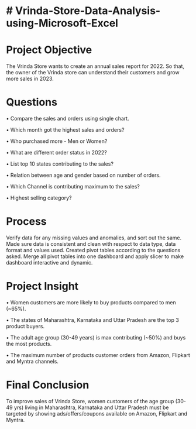 # # Vrinda-Store-Data-Analysis-using-Microsoft-Excel


# Project Objective  
The Vrinda Store wants to create an annual sales report for 2022. So that, the owner of the Vrinda store can understand their customers and grow more sales in 2023.

# Questions

•	Compare the sales and orders using single chart.

•	Which month got the highest sales and orders?

•	Who purchased more - Men or Women?

•	What are different order status in 2022?

•	List top 10 states contributing to the sales?

•	Relation between age and gender based on number of orders.

•	Which Channel is contributing maximum to the sales?

•	Highest selling category?

# Process
Verify data for any missing values and anomalies, and sort out the same. Made sure data is consistent and clean with respect to data type, data format and values used. Created pivot tables according to the questions asked. Merge all pivot tables into one dashboard and apply slicer to make dashboard interactive and dynamic.

# Project Insight 
•	Women customers are more likely to buy products compared to men (~65%).

•	The states of Maharashtra, Karnataka and Uttar Pradesh are the top 3 product buyers.

•	The adult age group (30-49 years) is max contributing (~50%) and buys the most products.

•	The maximum number of products customer orders from Amazon, Flipkart and Myntra channels.

# Final Conclusion 
To improve sales of Vrinda Store, women customers of the age group (30-49 yrs) living in Maharashtra, Karnataka and Uttar Pradesh must be targeted by showing ads/offers/coupons available on Amazon, Flipkart and Myntra.
